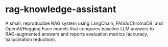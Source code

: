 # rag-knowledge-assistant
A small, reproducible RAG system using LangChain, FAISS/ChromaDB, and OpenAI/Hugging Face models that compares baseline LLM answers to RAG-augmented answers and reports evaluation metrics (accuracy, hallucination reduction).
